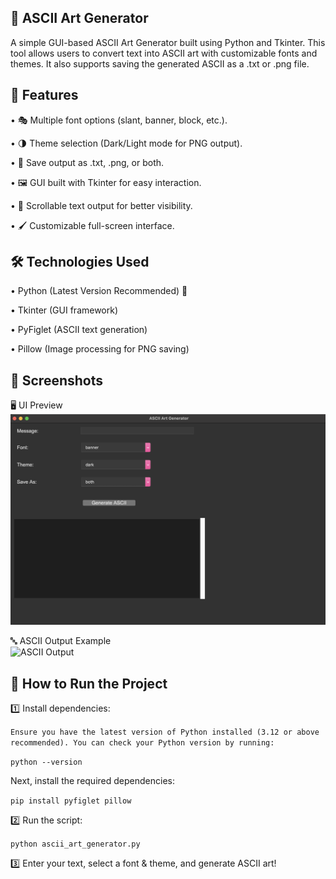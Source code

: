 ## 🎨 ASCII Art Generator

A simple GUI-based ASCII Art Generator built using Python and Tkinter. This tool allows users to convert text into ASCII art with customizable fonts and themes. It also supports saving the generated ASCII as a .txt or .png file.



## 📌 Features
	
 •	🎭 Multiple font options (slant, banner, block, etc.).
	
 •	🌗 Theme selection (Dark/Light mode for PNG output).
	
 •	💾 Save output as .txt, .png, or both.
	
 •	🖼 GUI built with Tkinter for easy interaction.
	
 •	🔄 Scrollable text output for better visibility.
	
 •	🖌 Customizable full-screen interface.



## 🛠 Technologies Used
	
 •	Python (Latest Version Recommended) 🐍 
 
  •	Tkinter (GUI framework)
	
 •	PyFiglet (ASCII text generation)
	
 •	Pillow (Image processing for PNG saving)



## 🎨 Screenshots  

 🖥️ UI Preview  
![UI Preview](screeshot/ASCII_ss.png)  

 🔤 ASCII Output Example  
![ASCII Output](screenshots/ascii_output.png) 
	




## 🚀 How to Run the Project


1️⃣ Install dependencies:

`Ensure you have the latest version of Python installed (3.12 or above recommended). You can check your Python version by running:`

`python --version`

Next, install the required dependencies:

`pip install pyfiglet pillow`


2️⃣ Run the script:

`python ascii_art_generator.py`


3️⃣ Enter your text, select a font & theme, and generate ASCII art!



